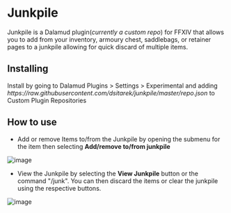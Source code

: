 <h1>Junkpile</h1>
Junkpile is a Dalamud plugin(<i>currently a custom repo</i>) for FFXIV that allows you to add from your inventory, armoury chest, saddlebags, or retainer pages to a junkpile allowing for quick discard of multiple items.
<h2>Installing</h2>
Install by going to Dalamud Plugins > Settings > Experimental and adding <i>https://raw.githubusercontent.com/dsitarek/junkpile/master/repo.json</i> to Custom Plugin Repositories

<h2>How to use</h2>

* Add or remove Items to/from the Junkpile by opening the submenu for the item then selecting <b>Add/remove to/from junkpile</b>

![image](https://github.com/dsitarek/junkpile/assets/82732748/e212034e-fdac-4655-af57-6ca9575cfb42)

* View the Junkpile by selecting the <b>View Junkpile</b> button or the command "/junk". You can then discard the items or clear the junkpile using the respective buttons.

![image](https://github.com/dsitarek/junkpile/assets/82732748/a9acae81-00db-4594-b5a5-ea3580380089)


